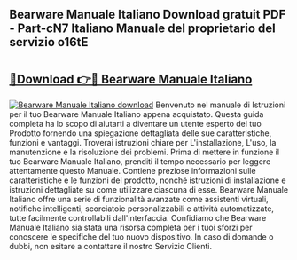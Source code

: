 ## Bearware Manuale Italiano Download gratuit PDF - Part-cN7 Italiano Manuale del proprietario del servizio o16tE

# <h2><a href="http://dfbdzs7.blite.top/?on=Bearware+Manuale+Italiano">🔗Download 👉🔴 Bearware Manuale Italiano</a></h2>

[![Bearware Manuale Italiano download](https://i.imgur.com/lujVjoI.png)](http://dfbdzs7.blite.top/?on=Bearware+Manuale+Italiano)
Benvenuto nel manuale di Istruzioni per il tuo Bearware Manuale Italiano appena acquistato. Questa guida completa ha lo scopo di aiutarti a diventare un utente esperto del tuo Prodotto fornendo una spiegazione dettagliata delle sue caratteristiche, funzioni e vantaggi. Troverai istruzioni chiare per L'installazione, L'uso, la manutenzione e la risoluzione dei problemi. Prima di mettere in funzione il tuo Bearware Manuale Italiano, prenditi il tempo necessario per leggere attentamente questo Manuale. Contiene preziose informazioni sulle caratteristiche e le funzioni del prodotto, nonché istruzioni di installazione e istruzioni dettagliate su come utilizzare ciascuna di esse. Bearware Manuale Italiano offre una serie di funzionalità avanzate come assistenti virtuali, notifiche intelligenti, scorciatoie personalizzabili e attività automatizzate, tutte facilmente controllabili dall'interfaccia. Confidiamo che Bearware Manuale Italiano sia stata una risorsa completa per i tuoi sforzi per conoscere le specifiche del tuo nuovo dispositivo. In caso di domande o dubbi, non esitare a contattare il nostro Servizio Clienti.
